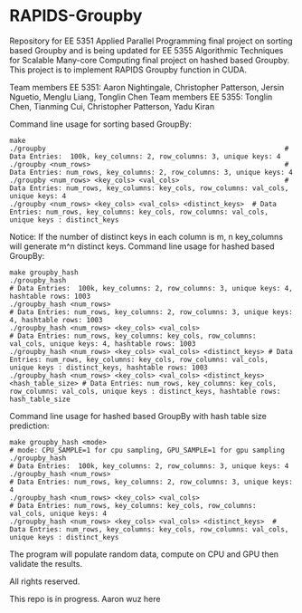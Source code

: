 # RAPIDS-Groupby
Repository for EE 5351 Applied Parallel Programming final project on sorting based Groupby and is being updated for EE 5355 Algorithmic Techniques for Scalable Many-core Computing final project on hashed based Groupby. This project is to implement RAPIDS Groupby function in CUDA.

Team members EE 5351: Aaron Nightingale, Christopher Patterson, Jersin Nguetio, Menglu Liang, Tonglin Chen
Team members EE 5355: Tonglin Chen, Tianming Cui, Christopher Patterson, Yadu Kiran

Command line usage for sorting based GroupBy:
```
make
./groupby                                                           # Data Entries:  100k, key_columns: 2, row_columns: 3, unique keys: 4
./groupby <num_rows>                                                # Data Entries: num_rows, key_columns: 2, row_columns: 3, unique keys: 4
./groupby <num_rows> <key_cols> <val_cols>                          # Data Entries: num_rows, key_columns: key_cols, row_columns: val_cols, unique keys: 4
./groupby <num_rows> <key_cols> <val_cols> <distinct_keys>  # Data Entries: num_rows, key_columns: key_cols, row_columns: val_cols, unique keys : distinct_keys
```
Notice: If the number of distinct keys in each column is m, n key_columns will generate m^n distinct keys.
Command line usage for hashed based GroupBy:
```
make groupby_hash
./groupby_hash                                                           # Data Entries:  100k, key_columns: 2, row_columns: 3, unique keys: 4, hashtable rows: 1003
./groupby_hash <num_rows>                                                # Data Entries: num_rows, key_columns: 2, row_columns: 3, unique keys: 4, hashtable rows: 1003
./groupby_hash <num_rows> <key_cols> <val_cols>                          # Data Entries: num_rows, key_columns: key_cols, row_columns: val_cols, unique keys: 4, hashtable rows: 1003
./groupby_hash <num_rows> <key_cols> <val_cols> <distinct_keys> # Data Entries: num_rows, key_columns: key_cols, row_columns: val_cols, unique keys : distinct_keys, hashtable rows: 1003
./groupby_hash <num_rows> <key_cols> <val_cols> <distinct_keys> <hash_table_size> # Data Entries: num_rows, key_columns: key_cols, row_columns: val_cols, unique keys : distinct_keys, hashtable rows: hash_table_size
```

Command line usage for hashed based GroupBy with hash table size prediction:
```
make groupby_hash <mode>												 # mode: CPU_SAMPLE=1 for cpu sampling, GPU_SAMPLE=1 for gpu sampling
./groupby_hash                                                           # Data Entries:  100k, key_columns: 2, row_columns: 3, unique keys: 4
./groupby_hash <num_rows>                                                # Data Entries: num_rows, key_columns: 2, row_columns: 3, unique keys: 4
./groupby_hash <num_rows> <key_cols> <val_cols>                          # Data Entries: num_rows, key_columns: key_cols, row_columns: val_cols, unique keys: 4
./groupby_hash <num_rows> <key_cols> <val_cols> <distinct_keys>  # Data Entries: num_rows, key_columns: key_cols, row_columns: val_cols, unique keys : distinct_keys
```

The program will populate random data, compute on CPU and GPU then validate the results.

All rights reserved.

This repo is in progress.
Aaron wuz here